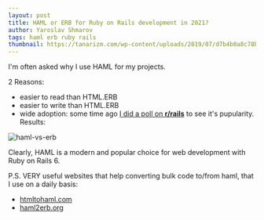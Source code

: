 ```yaml
---
layout: post
title: HAML or ERB for Ruby on Rails development in 2021?
author: Yaroslav Shmarov
tags: haml erb ruby rails
thumbnail: https://tanarizm.com/wp-content/uploads/2019/07/d7b4b0a8c78b4030c147de8a4f3c3739.jpg
---
```


I'm often asked why I use HAML for my projects.

2 Reasons:
* easier to read than HTML.ERB
* easier to write than HTML.ERB
* wide adoption: some time ago [I did a poll on **r/rails**](https://www.reddit.com/r/rails/comments/gs0x4b/htmlerb_vs_htmlhaml_vs_htmlslim_which_one_do_you/) to see it's pupularity. Results:

![haml-vs-erb](/assets/2021-01-04-rails-erb-or-haml/haml-vs-erb.png.gif)

Clearly, HAML is a modern and popular choice for web development with Ruby on Rails 6.

P.S. VERY useful websites that help converting bulk code to/from haml, that I use on a daily basis:

* [htmltohaml.com](https://htmltohaml.com/)
* [haml2erb.org](haml2erb.org/)


